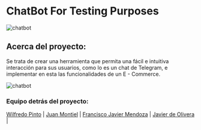 # ChatBot For Testing Purposes
![chatbot](https://media1.giphy.com/media/26FPJGjhefSJuaRhu/giphy.gif)
## Acerca del proyecto:


Se trata de crear una herramienta que permita una fácil e intuitiva interacción para sus usuarios, como lo es un chat de Telegram, e implementar en esta las funcionalidades de un E - Commerce.

![chatbot](https://media2.giphy.com/media/HAUxypcipk4AvnHdp0/giphy.gif?cid=790b761137149780356bd74a9c33a890b8b9cf5ba9474fbd&rid=giphy.gif&ct=g)

### Equipo detrás del proyecto:

[Wilfredo Pinto](https://github.com/wilfredo482)  | 
[Juan Montiel](https://github.com/montiellvazz)  | 
[Francisco Javier Mendoza](https://github.com/fmbalza)  | 
[Javier de Olivera](https://github.com/requin883)  |
